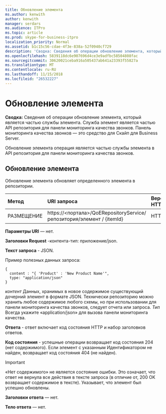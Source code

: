 ```yaml
---
title: Обновление элемента
ms.author: kenwith
author: kenwith
manager: serdars
ms.audience: ITPro
ms.topic: article
ms.prod: skype-for-business-itpro
localization_priority: Normal
ms.assetid: b1c15c56-cdae-4f3e-838a-52f0940cf729
description: 'Сводка: Сведения об операции обновление элемента, который является частью службы элемента. Служба элемент является частью API репозитория для панели мониторинга качества звонков. Панель мониторинга качества звонков — это средство для Скайп для Business Server.'
ms.openlocfilehash: 5839118dc6e907696d4ce3e9adfbc58504808fac
ms.sourcegitcommit: 30620021ceba916a505437ab641a23393f55827a
ms.translationtype: MT
ms.contentlocale: ru-RU
ms.lasthandoff: 11/15/2018
ms.locfileid: "26532227"
---
```

# <a name="update-item"></a>Обновление элемента
 
**Сводка:** Сведения об операции обновление элемента, который является частью службы элемента. Служба элемент является частью API репозитория для панели мониторинга качества звонков. Панель мониторинга качества звонков — это средство для Скайп для Business Server.
  
Обновление элемента операция является частью службы элемента в API репозитория для панели мониторинга качества звонков.
  
## <a name="update-item"></a>Обновление элемента

Обновление элемента обновляет определенного элемента в репозитории.
  

|**Метод**|**URI запроса**|**Версия HTTP**|
|:-----|:-----|:-----|
|РАЗМЕЩЕНИЕ  <br/> |https://\<портала\>/QoERepositoryService/репозитория/элемент / {itemId}  <br/> |HTTP/1.1  <br/> |
   
 **Параметры URI** — нет.
  
 **Заголовки Request** -контента-тип: приложение/json.
  
 **Текст запроса** - JSON.
  
Пример полезных данных запроса:
  
```
{
  content : "{ 'Product' : 'New Product Name'",
  type: "application/json"
}
```

 *контент*  Данных, хранимых в новое содержимое существующий дочерний элемент в формате JSON. Технически репозиторию можно хранить любое содержимое любого схемы, но при использовании для панели мониторинга качества звонков, следует отчета или запроса. *Тип*  Всегда укажите «application/json» для вызова панели мониторинга качества.
  
 **Ответа** - ответ включает код состояния HTTP и набор заголовков ответов.
  
 **Код состояния** - успешные операции возвращает код состояния 204 (нет содержимого). Если элемент с указанным Идентификатором не найден, возвращает код состояния 404 (не найден).
  
> [!IMPORTANT]
> «Нет содержимого» не является состояние ошибки. Это означает, что ответ не вернула все действия в тексте запроса (в отличие от, 200 OK возвращает содержимое в тексте). Указывает, что элемент был успешно обновлены. 
  
 **Заголовки ответа** — нет.
  
 **Тело ответа** — нет.
  

